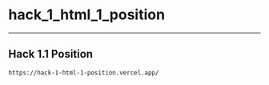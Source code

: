 # hack_1_html_1_position
---
## Hack 1.1 Position
```sh
https://hack-1-html-1-position.vercel.app/
```
